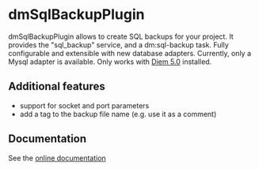 dmSqlBackupPlugin
=================

dmSqlBackupPlugin allows to create SQL backups for your project.
It provides the "sql_backup" service, and a dm:sql-backup task.
Fully configurable and extensible with new database adapters.
Currently, only a Mysql adapter is available.
Only works with [Diem 5.0](http://diem-project.org/) installed.

Additional features
-------------------

* support for socket and port parameters
* add a tag to the backup file name (e.g. use it as a comment)


Documentation
-------------
See the [online documentation](http://diem-project.org/plugins/dmsqlbackupplugin)